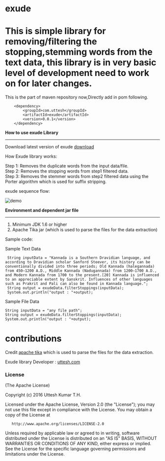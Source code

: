 # exude


This is simple library for removing/filtering the stopping,stemming words from the text data, this library is in very basic level of development need to work on for later changes.
======================================================================
This is the part of maven repository now,Directly add in pom following.

        <dependency>
            <groupId>com.uttesh</groupId>
            <artifactId>exude</artifactId>
            <version>0.0.1</version>
        </dependency>

<b>How to use exude Library</b>
<hr/>

Download latest version of exude <a href="https://repo1.maven.org/maven2/com/uttesh/exude/0.0.1/">download</a>

How Exude library works:

Step 1: Removes the duplicate words from the input data/file. </br>
Step 2: Removes the stopping words from step1 filtered data. </br>
Step 3: Removes the stemmer words from step2 filtered data using the Porter algorithm which is used for suffix stripping. </br>

 exude sequence flow:
 
![demo](https://raw.github.com/uttesh/exude/master/docs/process/flow.png)

<b>Environment and dependent jar file</b>
<hr/>

1. Minimum JDK 1.6 or higher
2. Apache Tika jar (which is used to parse the files for the data extraction)


Sample code:

Sample Text Data

	 String inputData = "Kannada is a Southern Dravidian language, and according to Dravidian scholar Sanford Steever, its history can be conventionally divided into three periods; Old Kannada (halegannada) from 450–1200 A.D., Middle Kannada (Nadugannada) from 1200–1700 A.D., and Modern Kannada from 1700 to the present.[20] Kannada is influenced to an appreciable extent by Sanskrit. Influences of other languages such as Prakrit and Pali can also be found in Kannada language.";
     String output = exudeData.filterStoppings(inputData);
     System.out.println("output : "+output);
	 
Sample File Data

	String inputData = "any file path";
	String output = exudeData.filterStoppings(inputData);
	System.out.println("output : "+output);


contributions
=============

Credit <a href="https://tika.apache.org/">apache tika</a> which is used to parse the files for the data extraction.

Exude library Developer : <a href="http://www.uttesh.com" target="_blank">uttesh.com</a>

<h3>
<a name="license" class="anchor" href="#license"><span class="mini-icon mini-icon-link"></span></a>License</h3>

<p>(The Apache License)</p>

<p>Copyright (c) 2016 Uttesh Kumar T.H.</p>

   Licensed under the Apache License, Version 2.0 (the "License");
   you may not use this file except in compliance with the License.
   You may obtain a copy of the License at

       http://www.apache.org/licenses/LICENSE-2.0

   Unless required by applicable law or agreed to in writing, software
   distributed under the License is distributed on an "AS IS" BASIS,
   WITHOUT WARRANTIES OR CONDITIONS OF ANY KIND, either express or implied.
   See the License for the specific language governing permissions and
   limitations under the License.</p>


